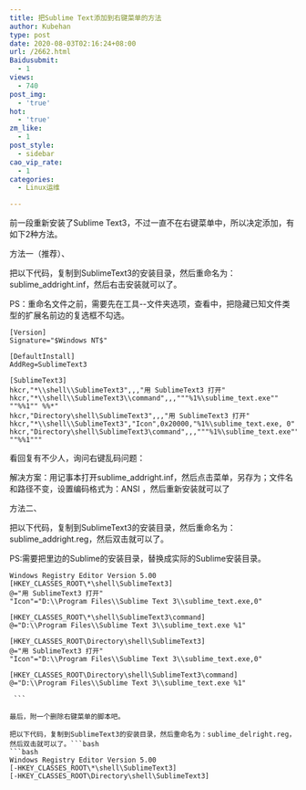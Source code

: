 ```yaml
---
title: 把Sublime Text添加到右键菜单的方法
author: Kubehan
type: post
date: 2020-08-03T02:16:24+08:00
url: /2662.html
Baidusubmit:
  - 1
views:
  - 740
post_img:
  - 'true'
hot:
  - 'true'
zm_like:
  - 1
post_style:
  - sidebar
cao_vip_rate:
  - 1
categories:
  - Linux运维

---
```

前一段重新安装了Sublime Text3，不过一直不在右键菜单中，所以决定添加，有如下2种方法。

方法一（推荐）、

把以下代码，复制到SublimeText3的安装目录，然后重命名为：sublime_addright.inf，然后右击安装就可以了。

PS：重命名文件之前，需要先在工具--文件夹选项，查看中，把隐藏已知文件类型的扩展名前边的复选框不勾选。

<pre><code class="language-bash">[Version]
Signature="$Windows NT$"

[DefaultInstall]
AddReg=SublimeText3

[SublimeText3]
hkcr,"*\\shell\\SublimeText3",,,"用 SublimeText3 打开"
hkcr,"*\\shell\\SublimeText3\\command",,,"""%1%\sublime_text.exe"" ""%%1"" %%*"
hkcr,"Directory\shell\SublimeText3",,,"用 SublimeText3 打开"
hkcr,"*\\shell\\SublimeText3","Icon",0x20000,"%1%\sublime_text.exe, 0"
hkcr,"Directory\shell\SublimeText3\command",,,"""%1%\sublime_text.exe"" ""%%1"""</code></pre>

看回复有不少人，询问右键乱码问题：

解决方案：用记事本打开sublime_addright.inf，然后点击菜单，另存为；文件名和路径不变，设置编码格式为：ANSI ，然后重新安装就可以了

方法二、

把以下代码，复制到SublimeText3的安装目录，然后重命名为：sublime_addright.reg，然后双击就可以了。

PS:需要把里边的Sublime的安装目录，替换成实际的Sublime安装目录。

<pre><code class="language-bash">Windows Registry Editor Version 5.00
[HKEY_CLASSES_ROOT\*\shell\SublimeText3]
@="用 SublimeText3 打开"
"Icon"="D:\\Program Files\\Sublime Text 3\\sublime_text.exe,0"

[HKEY_CLASSES_ROOT\*\shell\SublimeText3\command]
@="D:\\Program Files\\Sublime Text 3\\sublime_text.exe %1"

[HKEY_CLASSES_ROOT\Directory\shell\SublimeText3]
@="用 SublimeText3 打开"
"Icon"="D:\\Program Files\\Sublime Text 3\\sublime_text.exe,0"

[HKEY_CLASSES_ROOT\Directory\shell\SublimeText3\command]
@="D:\\Program Files\\Sublime Text 3\\sublime_text.exe %1"

 ```

最后，附一个删除右键菜单的脚本吧。

把以下代码，复制到SublimeText3的安装目录，然后重命名为：sublime_delright.reg，然后双击就可以了。```bash
```bash
Windows Registry Editor Version 5.00
[-HKEY_CLASSES_ROOT\*\shell\SublimeText3]
[-HKEY_CLASSES_ROOT\Directory\shell\SublimeText3]</code></pre>